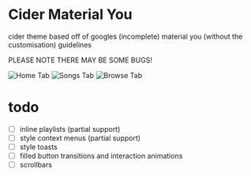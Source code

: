 # Cider Material You
cider theme based off of googles (incomplete) material you (without the customisation) guidelines

PLEASE NOTE THERE MAY BE SOME BUGS!

![Home Tab](https://user-images.githubusercontent.com/32418685/154198992-02ecf329-f7fe-4a80-9838-c406b8eb23ed.png)
![Songs Tab](https://user-images.githubusercontent.com/32418685/154198884-05758d19-64b5-4b00-91a2-041148ced903.png)
![Browse Tab](https://user-images.githubusercontent.com/32418685/154199111-f0d7366c-40e7-4146-a255-24e35210043b.png)

# todo
 - [ ] inline playlists (partial support)
 - [ ] style context menus (partial support)
 - [ ] style toasts
 - [ ] filled button transitions and interaction animations
 - [ ] scrollbars
